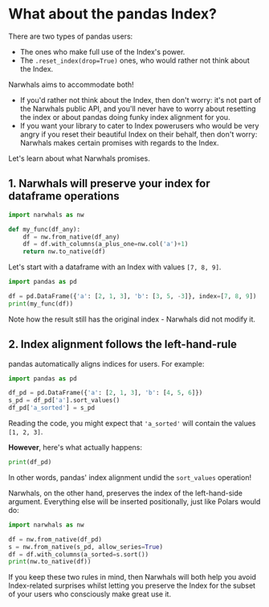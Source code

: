 # What about the pandas Index?

There are two types of pandas users:

- The ones who make full use of the Index's power.
- The `.reset_index(drop=True)` ones, who would rather not think about the Index.

Narwhals aims to accommodate both!

- If you'd rather not think about the Index, then don't
  worry: it's not part of the Narwhals public API, and you'll never have to worry about
  resetting the index or about pandas doing funky index alignment for you.
- If you want your library to cater to Index powerusers who would be very angry if you reset
  their beautiful Index on their behalf, then don't worry: Narwhals makes certain promises
  with regards to the Index.

Let's learn about what Narwhals promises.

## 1. Narwhals will preserve your index for dataframe operations

```python exec="1" source="above" session="ex1"
import narwhals as nw

def my_func(df_any):
    df = nw.from_native(df_any)
    df = df.with_columns(a_plus_one=nw.col('a')+1)
    return nw.to_native(df)
```

Let's start with a dataframe with an Index with values `[7, 8, 9]`.

```python exec="true" source="material-block" result="python" session="ex1"
import pandas as pd

df = pd.DataFrame({'a': [2, 1, 3], 'b': [3, 5, -3]}, index=[7, 8, 9])
print(my_func(df))
```

Note how the result still has the original index - Narwhals did not modify
it.

## 2. Index alignment follows the left-hand-rule

pandas automatically aligns indices for users. For example:

```python exec="1" source="above" session="ex2"
import pandas as pd

df_pd = pd.DataFrame({'a': [2, 1, 3], 'b': [4, 5, 6]})
s_pd = df_pd['a'].sort_values()
df_pd['a_sorted'] = s_pd
```
Reading the code, you might expect that `'a_sorted'` will contain the
values `[1, 2, 3]`.

**However**, here's what actually happens:
```python exec="1" source="material-block" session="ex2" result="python"
print(df_pd)
```
In other words, pandas' index alignment undid the `sort_values` operation!

Narwhals, on the other hand, preserves the index of the left-hand-side argument.
Everything else will be inserted positionally, just like Polars would do:

```python exec="1" source="material-block" session="ex2" result="python"
import narwhals as nw

df = nw.from_native(df_pd)
s = nw.from_native(s_pd, allow_series=True)
df = df.with_columns(a_sorted=s.sort())
print(nw.to_native(df))
```

If you keep these two rules in mind, then Narwhals will both help you avoid
Index-related surprises whilst letting you preserve the Index for the subset
of your users who consciously make great use it.
